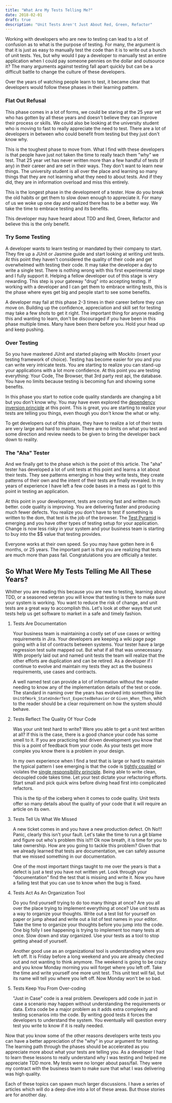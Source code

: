 ```yaml
---
title: "What Are My Tests Telling Me?"
date: 2018-02-01
draft: true
description: "Unit Tests Aren't Just About Red, Green, Refactor"
---
```


Working with developers who are new to testing can lead to a lot of confusion as to what is the purpose of testing. For many, the argument is that it is just as easy to manually test the code than it is to write out a bunch of unit tests. Yes, but why would I pay a developer to manually test an entire application when I could pay someone pennies on the dollar and outsource it? The many arguments against testing fall apart quickly but can be a difficult battle to change the culture of these developers.

Over the years of watching people learn to test, it became clear that developers would follow these phases in their learning pattern.

### Flat Out Refusal

This phase comes in a lot of forms, we could be staring at the 25 year vet who has gotten by all these years and doesn't believe they can improve their process or skills. We could also be looking at the university student who is moving to fast to really appreciate the need to test. There are a lot of developers in between who could benefit from testing but they just don't know why.

This is the toughest phase to move from. What I find with these developers is that people have just not taken the time to really teach them "why" we test. That 25 year vet has never written more than a few handful of tests (if any) in their career and are set in their ways. They don't want to learn new things. The university student is all over the place and learning so many things that they are not learning what they need to about tests. And if they did, they are in information overload and miss this entirely. 

This is the longest phase in the development of a tester. How do you break the old habits or get them to slow down enough to appreciate it. For many of us we woke up one day and realized there has to be a better way. We take the time to embrace testing and its benefits. 

This developer may have heard about TDD and Red, Green, Refactor and believe this is the only benefit. 

### Try Some Testing

A developer wants to learn testing or mandated by their company to start. They fire up a JUnit or Jasmine guide and start looking at writing unit tests. At this point they haven't considered the quality of their code and get overwhelmed with testing their code. It may take the developer a day to write a single test. There is nothing wrong with this first experimental stage and I fully support it. Helping a fellow developer out of this stage is very rewarding. This step is your gateway "drug" into accepting testing. If working with a developer and I can get them to embrace writing tests, this is the phase where eyes get big and people start to see some benefits.

A developer may fail at this phase 2-3 times in their career before they can move on. Building up the confidence, appreciation and skill set for testing may take a few shots to get it right. The important thing for anyone reading this and wanting to learn, don't be discouraged if you have been in this phase multiple times. Many have been there before you. Hold your head up and keep pushing.

### Over Testing

So you have mastered JUnit and started playing with Mockito (insert your testing framework of choice). Testing has become easier for you and you can write very intricate tests. You are starting to realize you can stand-up your applications with a lot more confidence. At this point you are testing everything: Your Code, The Browser, that 3rd party rest api, the database. You have no limits because testing is becoming fun and showing some benefits.

In this phase you start to notice code quality standards are changing a bit but you don't know why. You may have even explored the [dependency inversion principle](http://blog.thecodewhisperer.com/permalink/consequences-of-dependency-inversion-principle) at this point. This is great, you are starting to realize your tests are telling you things, even though you don't know the what or why.

To get developers out of this phase, they have to realize a lot of their tests are very large and hard to maintain. There are no limits on what you test and some direction and review needs to be given to bring the developer back down to reality.

### The "Aha" Tester

And we finally get to the phase which is the point of this article. The "aha" tester has developed a lot of unit tests at this point and learns a lot about their tests. They see patterns emerging in how they write tests, they create patterns of their own and the intent of their tests are finally revealed. In my years of experience I have left a few code bases in a mess as I got to this point in testing an application.

At this point in your development, tests are coming fast and written much better. code quality is improving. You are delivering faster and producing much fewer defects. You realize you don't have to test if something is written to the dom, that test is the job of the browser. The [Test Pyramid](https://martinfowler.com/bliki/TestPyramid.html) is emerging and you have other types of testing setup for your application. Change is now less risky in your system and your business team is starting to buy into the $$ value that testing provides.

Everyone works at their own speed. So you may have gotten here in 6 months, or 25 years. The important part is that you are realizing that tests are much more than pass fail. Congratulations you are officially a tester.

## So What Were My Tests Telling Me All These Years?

Whither you are reading this because you are new to testing, learning about TDD, or a seasoned veteran you will know that testing is there to make sure your system is working. You want to reduce the risk of change, and unit tests are a great way to accomplish this. Let's look at other ways that unit tests help us get software to market in a safe and timely fashion.

1. Tests Are Documentation
  
    Your business team is maintaining a costly set of use cases or writing requirements in Jira. Your developers are keeping a wiki page page going with a list of contracts between systems. Your tester have a large regression test suite mapped out. But what if all that was unnecessary. With properly laid out and named unit tests the team will realize that the other efforts are duplication and can be retired. As a developer if I continue to evolve and maintain my tests they act as the business requirements, use cases and contracts. 

    A well named test can provide a lot of information without the reader needing to know any of the implementation details of the test or code. The standard in naming over the years has evolved into something like `UnitOfWork_StateUnderTest_ExpectedBehavior` or `Given_When_Then`, which to the reader should be a clear requirement on how the system should behave.

2. Tests Reflect The Quality Of Your Code
  
    Was your unit test hard to write? Were you able to get a unit test written at all? If this is the case, there is a good chance your code has some smell to it. If you are practicing test driven development you know that this is a point of feedback from your code. As your tests get more complex you know there is a problem in your design. 

    In my own experience when I find a test that is large or hard to maintain the typical pattern I see emerging is that the code is [tightly coupled](https://en.wikipedia.org/wiki/Coupling_(computer_programming)) or violates the [single responsibility principle](https://en.wikipedia.org/wiki/Single_responsibility_principle). Being able to write clean, decoupled code takes time. Let your test dictate your refactoring efforts. Start small and pick quick wins before diving head first into complicated refactors.

    This is the tip of the iceberg when it comes to code quality. Unit tests offer so many details about the quality of your code that it will require an article on its own. 

3. Tests Tell Us What We Missed
  
    A new ticket comes in and you have a new production defect. Oh No!!! Panic, clearly this isn't your fault. Let's take the time to run a git blame and figure out who's problem this is!!! Ok now breath, it is time for you to take ownership. How are you going to tackle this problem? Given that we already learned that tests are documentation, we can safely assume that we missed something in our documentation. 

    One of the most important things taught to me over the years is that a defect is just a test you have not written yet. Look through your "documentation" find the test that is missing and write it. Now you have a failing test that you can use to know when the bug is fixed.

4. Tests Act As An Organization Tool
  
    Do you find yourself trying to do too many things at once? Are you all over the place trying to implement everything at once? Use unit tests as a way to organize your thoughts. Write out a test list for yourself on paper or jump ahead and write out a list of test names in your editor. Take the time to organize your thoughts before you jump into the code. One big folly I see happening is trying to implement too many tests at once. Slow down and stay organized. Use your tests as a tool to stop getting ahead of yourself.

    Another good use as an organizational tool is understanding where you left off. It is Friday before a long weekend and you are already checked out and not wanting to think anymore. The weekend is going to be crazy and you know Monday morning you will forget where you left off. Take the time and write yourself one more unit test. This unit test will fail, but its name will tell you where you left off. Now Monday won't be so bad. 

5. Tests Keep You From Over-coding

    "Just in Case" code is a real problem. Developers add code in just in case a scenario may happen without understanding the requirements or data. Extra code be a major problem as it adds extra complexity and testing scenarios into the code. By writing good tests it forces the developers to understand the system. You eventually will question every test you write to know if it is really needed.


Now that you know some of the other reasons developers write tests you can have a better appreciation of the "why" in your argument for testing. The learning path through the phases should be accelerated as you appreciate more about what your tests are telling you. As a developer I had to learn these lessons to really understand why I was testing and helped me appreciate TDD more. My tests were no longer about pass/fail. They were my contract with the business team to make sure that what I was delivering was high quality. 

Each of these topics can spawn much larger discussions. I have a series of articles which will do a deep dive into a lot of these areas. But those stories are for another day. 
